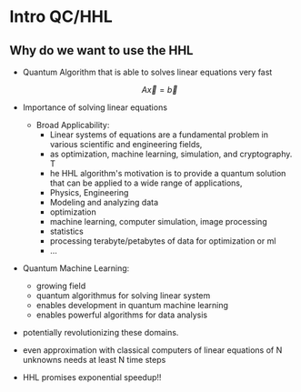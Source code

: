 # Intro QC/HHL

## Why do we want to use the HHL

- Quantum Algorithm that is able to solves linear equations very fast
    
    $$
    A \vec{x} = \vec{b}
    $$
    
- Importance of solving linear equations
    - Broad Applicability:
        - Linear systems of equations are a fundamental problem in various scientific and engineering fields,
        - as optimization, machine learning, simulation, and cryptography. T
        - he HHL algorithm's motivation is to provide a quantum solution that can be applied to a wide range of applications,
        - Physics, Engineering
        - Modeling and analyzing data
        - optimization
        - machine learning, computer simulation, image processing
        - statistics
        - processing terabyte/petabytes of data for optimization or ml
        - …

- Quantum Machine Learning:
    - growing field
    - quantum algorithmus for solving linear system
    - enables development in quantum machine learning
    - enables powerful algorithms for data analysis
    
- potentially revolutionizing these domains.
- even approximation with classical computers of linear equations of N unknowns needs at least N time steps
- HHL promises exponential speedup!!